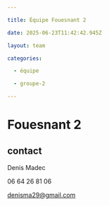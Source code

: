 ```yaml
---

title: Équipe Fouesnant 2

date: 2025-06-23T11:42:42.945Z

layout: team

categories:

  - équipe

  - groupe-2

---
```


# Fouesnant 2



## contact 

Denis Madec

06 64 26 81 06

denisma29@gmail.com

